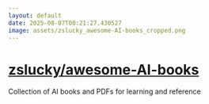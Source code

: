 ```yaml
---
layout: default
date: 2025-08-07T00:21:27.430527
image: assets/zslucky_awesome-AI-books_cropped.png
---
```


# [zslucky/awesome-AI-books](https://github.com/zslucky/awesome-AI-books)

Collection of AI books and PDFs for learning and reference
